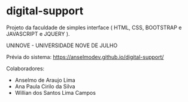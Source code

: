 # digital-support
Projeto da faculdade de simples interface ( HTML, CSS, BOOTSTRAP e JAVASCRIPT e JQUERY ).

UNINOVE - UNIVERSIDADE NOVE DE JULHO


Prévia do sistema: https://anselmodev.github.io/digital-support/


Colaboradores:
  - Anselmo de Araujo Lima
  - Ana Paula Cirilo da Silva
  - Willian dos Santos Lima Campos
  
